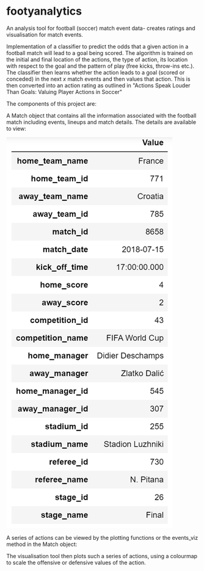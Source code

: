 # footyanalytics
An analysis tool for football (soccer) match event data- creates ratings and visualisation for match events.

Implementation of a classifier to predict the odds that a given action in a football match will lead to a goal being scored. The algorithm is trained on the initial and final location of the actions, the type of action, its location with respect to the goal and the pattern of play (free kicks, throw-ins etc.). The classifier then learns whether the action leads to a goal (scored or conceded) in the next *x* match events and then values that action. This is then converted into an action rating as outlined in "Actions Speak Louder Than Goals: Valuing Player Actions in Soccer" 

The components of this project are:

A Match object that contains all the information associated with the football match including events, lineups and match details. The details are available to view:

![Match Information](matchinfo.png)

A series of actions can be viewed by the plotting functions or the events_viz method in the Match object:



The visualisation tool then plots such a series of actions, using a colourmap to scale the offensive or defensive values of the action.

